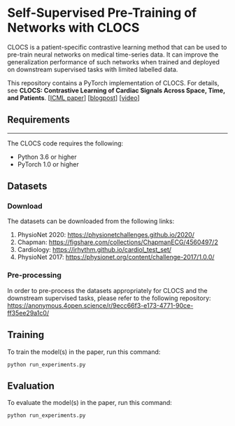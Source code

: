 # Self-Supervised Pre-Training of Networks with CLOCS

CLOCS is a patient-specific contrastive learning method that can be used to pre-train neural networks on medical time-series data. It can improve the generalization performance of such networks when trained and deployed on downstream supervised tasks with limited labelled data.

This repository contains a PyTorch implementation of CLOCS. For details, see **CLOCS: Contrastive Learning of Cardiac Signals Across Space, Time, and Patients**.
[[ICML paper](http://proceedings.mlr.press/v139/kiyasseh21a/kiyasseh21a.pdf)] [[blogpost](https://danikiyasseh.github.io/blogs/CLOCS/index.html)] [[video](https://icml.cc/virtual/2021/spotlight/8462)]

## Requirements
***
The CLOCS code requires the following:

* Python 3.6 or higher
* PyTorch 1.0 or higher

## Datasets

### Download

The datasets can be downloaded from the following links:

1) PhysioNet 2020: https://physionetchallenges.github.io/2020/
2) Chapman: https://figshare.com/collections/ChapmanECG/4560497/2
3) Cardiology: https://irhythm.github.io/cardiol_test_set/
4) PhysioNet 2017: https://physionet.org/content/challenge-2017/1.0.0/

### Pre-processing

In order to pre-process the datasets appropriately for CLOCS and the downstream supervised tasks, please refer to the following repository: https://anonymous.4open.science/r/9ecc66f3-e173-4771-90ce-ff35ee29a1c0/

## Training

To train the model(s) in the paper, run this command:

```
python run_experiments.py
```

## Evaluation

To evaluate the model(s) in the paper, run this command:

```
python run_experiments.py
```

